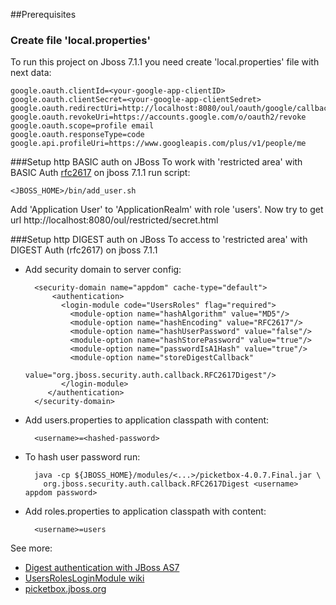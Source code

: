 ##Prerequisites

### Create file 'local.properties'

To run this project on Jboss 7.1.1 you need create 'local.properties' file
with next data:

    google.oauth.clientId=<your-google-app-clientID>
    google.oauth.clientSecret=<your-google-app-clientSedret>
    google.oauth.redirectUri=http://localhost:8080/oul/oauth/google/callback
    google.oauth.revokeUri=https://accounts.google.com/o/oauth2/revoke
    google.oauth.scope=profile email
    google.oauth.responseType=code
    google.api.profileUri=https://www.googleapis.com/plus/v1/people/me


###Setup http BASIC auth on JBoss
To work with 'restricted area'   with BASIC Auth [rfc2617](https://www.ietf.org/rfc/rfc2617.txt)  on jboss 7.1.1 run script:

    <JBOSS_HOME>/bin/add_user.sh

Add 'Application User' to 'ApplicationRealm'  with role 'users'.
Now try to get url  http://localhost:8080/oul/restricted/secret.html

###Setup http DIGEST auth on JBoss
To access to 'restricted area' with DIGEST Auth (rfc2617)  on jboss 7.1.1

* Add security domain to server config:
            
        <security-domain name="appdom" cache-type="default">
            <authentication>
              <login-module code="UsersRoles" flag="required">
                <module-option name="hashAlgorithm" value="MD5"/>
                <module-option name="hashEncoding" value="RFC2617"/>
                <module-option name="hashUserPassword" value="false"/>
                <module-option name="hashStorePassword" value="true"/>
                <module-option name="passwordIsA1Hash" value="true"/>
                <module-option name="storeDigestCallback" 
                         value="org.jboss.security.auth.callback.RFC2617Digest"/>
              </login-module>
           </authentication>
        </security-domain>

* Add users.properties to application classpath with content:

        <username>=<hashed-password>

* To hash user password run:

        java -cp ${JBOSS_HOME}/modules/<...>/picketbox-4.0.7.Final.jar \
          org.jboss.security.auth.callback.RFC2617Digest <username> appdom password>

* Add roles.properties to application classpath with content:

        <username>=users

See more: 

* [Digest authentication with JBoss AS7](https://developer.jboss.org/message/744521)
* [UsersRolesLoginModule wiki](https://developer.jboss.org/wiki/UsersRolesLoginModule)
* [picketbox.jboss.org](http://picketbox.jboss.org/)





